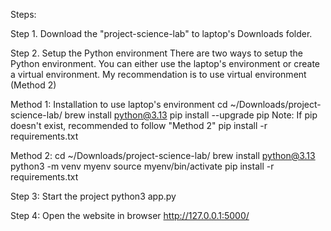  
Steps:

Step 1. Download the "project-science-lab" to laptop's Downloads folder.

Step 2. Setup the Python environment
	There are two ways to setup the Python environment. 
	You can either use the laptop's environment or create a virtual environment. 
	My recommendation is to use virtual environment (Method 2)

   Method 1: Installation to use laptop's environment
	cd ~/Downloads/project-science-lab/
	brew install python@3.13
	pip install --upgrade pip
	Note: If pip doesn't exist, recommended to follow "Method 2"
	pip install -r requirements.txt

   Method 2:
	cd ~/Downloads/project-science-lab/
	brew install python@3.13
	python3 -m venv myenv
	source myenv/bin/activate
	pip install -r requirements.txt


Step 3: Start the project
python3 app.py

Step 4: Open the website in browser
http://127.0.0.1:5000/

